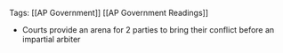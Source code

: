 Tags: [[AP Government]] [[AP Government Readings]]

- Courts provide an arena for 2 parties to bring their conflict before an impartial arbiter